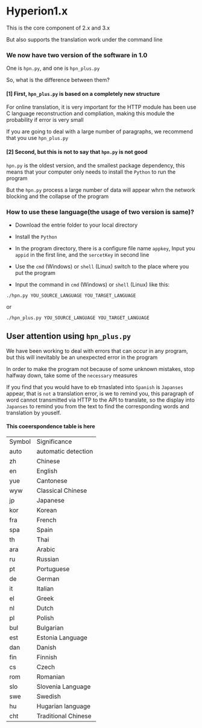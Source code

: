# Hyperion1.x

This is the core component of 2.x and 3.x

But also supports the translation work under the command line

### We now have two version of the software in 1.0

One is `hpn.py`, and one is `hpn_plus.py`

So, what is the difference between them?

#### [1] First, `hpn_plus.py` is based on a completely new structure

For online translation, it is very important for the HTTP module has been use C language reconstruction and compliation, making this module the probability if error is very small

If you are going to deal with a large number of paragraphs, we recommend that you use `hpn_plus.py`

#### [2] Second, but this is not to say that `hpn.py` is not good

`hpn.py` is the oldest version, and the smallest package dependency, this means that your computer only needs to install the `Python` to run the program

But the `hpn.py` process a large number of data will appear whrn the network blocking and the collapse of the program 

### How to use these language(the usage of two version is same)?

* Download the entrie folder to your local directory

* Install the `Python`

* In the program directory, there is a configure file name `appkey`, Input you `appid` in the first line, and the `sercetKey` in second line 

* Use the `cmd` (Windows) or `shell` (Linux) switch to the place where you put the program

* Input the command in `cmd` (Windows) or `shell` (Linux) like this:
```
./hpn.py YOU_SOURCE_LANGUAGE YOU_TARGET_LANGUAGE
```
or
```
./hpn_plus.py YOU_SOURCE_LANGUAGE YOU_TARGET_LANGUAGE
```

## User attention using `hpn_plus.py`

We have been working to deal with errors that can occur in any program, but this will inevitably be an unexpected error in the program

In order to make the program not because of some unknown mistakes, stop halfway down, take some of the `necessary` measures

If you find that you would have to eb trnaslated into `Spanish` is `Japanses` appear, that is `not` a translation error, is we to remind you, this paragraph of word cannot transmitted via HTTP to the API to translate, so the display into `Japanses` to remind you from the text to find the corresponding words and translation by youself.

#### This coeerspondence table is here

<table>
<tr>
      <td>Symbol</td>
      <td>Significance</td>
   </tr>
   <tr>
      <td>auto </td>
      <td>automatic detection</td>
   </tr>
   <tr>
      <td>zh </td>
      <td>Chinese</td>
   </tr>
   <tr>
      <td>en </td>
      <td>English</td>
   </tr>
   <tr>
      <td>yue </td>
      <td>Cantonese</td>
   </tr>
   <tr>
      <td>wyw </td>
      <td>Classical Chinese</td>
   </tr>
   <tr>
      <td>jp </td>
      <td>Japanese</td>
   </tr>
   <tr>
      <td>kor </td>
      <td>Korean</td>
   </tr>
   <tr>
      <td>fra </td>
      <td>French</td>
   </tr>
   <tr>
      <td>spa </td>
      <td>Spain</td>
   </tr>
   <tr>
      <td>th </td>
      <td>Thai</td>
   </tr>
   <tr>
      <td>ara </td>
      <td>Arabic</td>
   </tr>
   <tr>
      <td>ru </td>
      <td>Russian</td>
   </tr>
   <tr>
      <td>pt </td>
      <td>Portuguese</td>
   </tr>
   <tr>
      <td>de </td>
      <td>German</td>
   </tr>
   <tr>
      <td>it </td>
      <td>Italian</td>
   </tr>
   <tr>
      <td>el </td>
      <td>Greek</td>
   </tr>
   <tr>
      <td>nl </td>
      <td>Dutch</td>
   </tr>
   <tr>
      <td>pl </td>
      <td>Polish</td>
   </tr>
   <tr>
      <td>bul </td>
      <td>Bulgarian</td>
   </tr>
   <tr>
      <td>est </td>
      <td>Estonia Language</td>
   </tr>
   <tr>
      <td>dan </td>
      <td>Danish</td>
   </tr>
   <tr>
      <td>fin </td>
      <td>Finnish</td>
   </tr>
   <tr>
      <td>cs </td>
      <td>Czech</td>
   </tr>
   <tr>
      <td>rom </td>
      <td>Romanian</td>
   </tr>
   <tr>
      <td>slo </td>
      <td>Slovenia Language</td>
   </tr>
   <tr>
      <td>swe </td>
      <td>Swedish</td>
   </tr>
   <tr>
      <td>hu </td>
      <td>Hugarian language</td>
   </tr>
   <tr>
      <td>cht </td>
      <td>Traditional Chinese</td>
   </tr>
</table>

